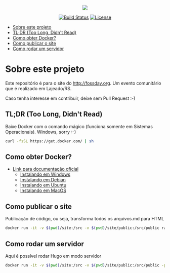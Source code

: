 <p align="center"><img src="https://www.shareicon.net/data/128x128/2015/10/06/112721_development_512x512.png"></p>


<p align="center">
<a href="https://travis-ci.org/fossday/site"><img src="https://travis-ci.org/fossday/site.svg?branch=develop" alt="Build Status"></a>
<a href="https://img.shields.io/badge/License-GPL%20v3-blue.svg"><img src="https://img.shields.io/badge/License-GPL%20v3-blue.svg" alt="License"></a>
</p>

- [Sobre este projeto](#sobre-este-projeto)
- [TL;DR (Too Long, Didn't Read)](#tldr-too-long-didnt-read)
- [Como obter Docker?](#como-obter-docker)
- [Como publicar o site](#como-publicar-o-site)
- [Como rodar um servidor](#como-rodar-um-servidor)


<a name="sobre-este-projeto"></a>
# Sobre este projeto

Este repositório é para o site do http://fossday.org. Um evento comunitário que é realizado
em Lajeado/RS.

Caso tenha interesse em contribuir, deixe sem Pull Request :-)


<a name="too-long"></a>
## TL;DR (Too Long, Didn't Read)

Baixe Docker com o comando mágico (funciona somente em Sistemas Operacionais). Windows, sorry :-)

```bash
curl -fsSL https://get.docker.com/ | sh
```

<a name="como-obter-docker"></a>
## Como obter Docker?

- [Link para documentação oficial](https://docs.docker.com/install/)
    - [Instalando em Windows](https://docs.docker.com/docker-for-windows/install/)
    - [Instalando em Debian](https://docs.docker.com/install/linux/docker-ce/debian/)
    - [Instalando em Ubuntu](https://docs.docker.com/install/linux/docker-ce/ubuntu/)
    - [Instalando em MacOS](https://docs.docker.com/docker-for-mac/install/)

<a name="como-publicar-site"></a>
## Como publicar o site

Publicação de código, ou seja, transforma todos os arquivos.md para HTML

```bash
docker run -it -v $(pwd)/site:/src -v $(pwd)/site/public:/src/public raffaeldutra/docker-gohugo
```

<a name="como-rodar-um-servidor"></a>
## Como rodar um servidor

Aqui é possível rodar Hugo em modo servidor

```bash
docker run -it -v $(pwd)/site:/src -v $(pwd)/site/public:/src/public -p 1313:1313 raffaeldutra/docker-gohugo /gohugo.sh -s
```
